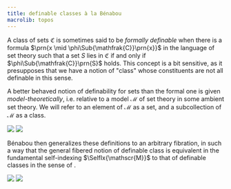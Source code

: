 ```yaml
---
title: definable classes à la Bénabou
macrolib: topos
---
```


A class of sets $\mathfrak{C}$ is sometimes said to be *formally
definable* when there is a formula $\prn{x \mid
\phi\Sub{\mathfrak{C}}\prn{x}}$ in the language of set theory such that a
set $S$ lies in $\mathfrak{C}$ if and only if
$\phi\Sub{\mathfrak{C}}\prn{S}$ holds. This concept is a bit sensitive, as
it presupposes that we have a notion of "class" whose constituents are not
all definable in this sense.

A better behaved notion of definability for sets than the formal one is
given *model-theoretically*, i.e. relative to a model $\mathscr{M}$ of set
theory in some ambient set theory. We will refer to
an element of $\mathscr{M}$ as a set, and a subcollection of $\mathscr{M}$
as a class.

![](frct-002U)
![](frct-002V)

Bénabou then generalizes these definitions to an arbitrary fibration,
in such a way that the general fibered notion of definable class is
equivalent in the fundamental self-indexing $\SelfIx{\mathscr{M}}$ to that of definable classes in the sense of [](frct-002V).

![](frct-002Q)
![](frct-002S)
